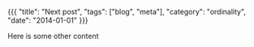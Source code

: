 {{{
  "title": "Next post",
  "tags": ["blog", "meta"],
  "category": "ordinality",
  "date": "2014-01-01"
}}}

Here is some other content